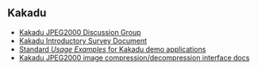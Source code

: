 ## Kakadu
  * [Kakadu JPEG2000 Discussion Group](http://tech.groups.yahoo.com/group/kakadu_jpeg2000/messages/6164?xm=1&o=1&l=1)
  * [Kakadu Introductory Survey Document](http://www.kakadusoftware.com/documents/Kakadu.pdf)
  * [Standard *Usage Examples* for Kakadu demo applications](http://www.kakadusoftware.com/documents/Usage_Examples.txt)
  * [Kakadu JPEG2000 image compression/decompression interface docs](http://pirlwww.lpl.arizona.edu/resources/guide/software/Kakadu/)
